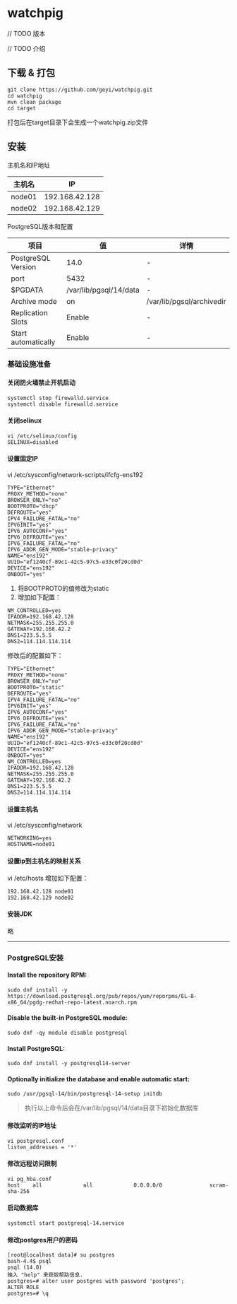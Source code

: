 # watchpig

// TODO 版本

// TODO 介绍

## 下载 & 打包
```shell script
git clone https://github.com/geyi/watchpig.git
cd watchpig
mvn clean package
cd target
```
打包后在target目录下会生成一个watchpig.zip文件

## 安装

主机名和IP地址

| 主机名   | IP             |
| -----   | -------------- |
| node01  | 192.168.42.128 |
| node02  | 192.168.42.129 |


PostgreSQL版本和配置

| 项目 | 值 | 详情 |
| --- | --- | --- |
| PostgreSQL Version | 14.0 | - |
| port | 5432 | - |
| $PGDATA |	/var/lib/pgsql/14/data | - |
| Archive mode | on	| /var/lib/pgsql/archivedir |
| Replication Slots | Enable | - |
| Start automatically |	Enable | - |

### 基础设施准备

#### 关闭防火墙禁止开机启动
```
systemctl stop firewalld.service
systemctl disable firewalld.service
```

#### 关闭selinux
```
vi /etc/selinux/config
SELINUX=disabled
```

#### 设置固定IP
vi /etc/sysconfig/network-scripts/ifcfg-ens192
```
TYPE="Ethernet"
PROXY_METHOD="none"
BROWSER_ONLY="no"
BOOTPROTO="dhcp"
DEFROUTE="yes"
IPV4_FAILURE_FATAL="no"
IPV6INIT="yes"
IPV6_AUTOCONF="yes"
IPV6_DEFROUTE="yes"
IPV6_FAILURE_FATAL="no"
IPV6_ADDR_GEN_MODE="stable-privacy"
NAME="ens192"
UUID="ef1240cf-89c1-42c5-97c5-e33c0f20cd0d"
DEVICE="ens192"
ONBOOT="yes"
```

1. 将BOOTPROTO的值修改为static
2. 增加如下配置：
```
NM_CONTROLLED=yes
IPADDR=192.168.42.128
NETMASK=255.255.255.0
GATEWAY=192.168.42.2
DNS1=223.5.5.5
DNS2=114.114.114.114
```

修改后的配置如下：
```
TYPE="Ethernet"
PROXY_METHOD="none"
BROWSER_ONLY="no"
BOOTPROTO="static"
DEFROUTE="yes"
IPV4_FAILURE_FATAL="no"
IPV6INIT="yes"
IPV6_AUTOCONF="yes"
IPV6_DEFROUTE="yes"
IPV6_FAILURE_FATAL="no"
IPV6_ADDR_GEN_MODE="stable-privacy"
NAME="ens192"
UUID="ef1240cf-89c1-42c5-97c5-e33c0f20cd0d"
DEVICE="ens192"
ONBOOT="yes"
NM_CONTROLLED=yes
IPADDR=192.168.42.128
NETMASK=255.255.255.0
GATEWAY=192.168.42.2
DNS1=223.5.5.5
DNS2=114.114.114.114
```

#### 设置主机名
vi /etc/sysconfig/network
```
NETWORKING=yes
HOSTNAME=node01
```

#### 设置ip到主机名的映射关系
vi /etc/hosts
增加如下配置：
```
192.168.42.128 node01
192.168.42.129 node02
```
#### 安装JDK
略

---

### PostgreSQL安装
#### Install the repository RPM:
`sudo dnf install -y https://download.postgresql.org/pub/repos/yum/reporpms/EL-8-x86_64/pgdg-redhat-repo-latest.noarch.rpm`

#### Disable the built-in PostgreSQL module:
`sudo dnf -qy module disable postgresql`

#### Install PostgreSQL:
`sudo dnf install -y postgresql14-server`

#### Optionally initialize the database and enable automatic start:
`sudo /usr/pgsql-14/bin/postgresql-14-setup initdb`
> 执行以上命令后会在/var/lib/pgsql/14/data目录下初始化数据库

#### 修改监听的IP地址
```
vi postgresql.conf
listen_addresses = '*'
```

#### 修改远程访问限制
```
vi pg_hba.conf
host    all             all             0.0.0.0/0               scram-sha-256
```

#### 启动数据库
`systemctl start postgresql-14.service`

#### 修改postgres用户的密码
```
[root@localhost data]# su postgres
bash-4.4$ psql
psql (14.0)
输入 "help" 来获取帮助信息.
postgres=# alter user postgres with password 'postgres';
ALTER ROLE
postgres=# \q
```












































